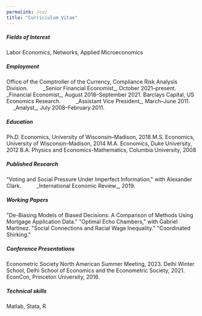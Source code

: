 ```yaml
---
permalink: /cv/
title: "Curriciulum Vitae"
---
```

<h5>Fields of Interest</h5>
Labor Economics, Networks, Applied Microeconomics

<h5>Employment</h5>
Office of the Comptroller of the Currency, Compliance Risk Analysis Division.  
&emsp; &emsp;   _Senior Financial Economist_, October 2021–present.  
&emsp; &emsp;  _Financial Economist_, August 2018–September 2021.   
Barclays Capital, US Economics Research.  
&emsp; &emsp;   _Assistant Vice President_, March–June 2011.  
&emsp; &emsp;  _Analyst_, July 2008–February 2011.  

<h5>Education</h5>
Ph.D. Economics, University of Wisconsin–Madison, 2018  
M.S. Economics, University of Wisconsin–Madison, 2014  
M.A. Economics, Duke University, 2012  
B.A. Physics and Economics-Mathematics, Columbia University, 2008  

<h5>Published Research</h5>
"Voting and Social Pressure Under Imperfect Information," with Alexander Clark.  
&emsp; &emsp;   _International Economic Review_, 2019.

<h5>Working Papers</h5>
"De-Biasing Models of Biased Decisions: A Comparison of Methods Using Mortgage Application Data."  
"Optimal Echo Chambers," with Gabriel Martinez.  
"Social Connections and Racial Wage Inequality."  
"Coordinated Shirking."

<h5>Conference Presentations</h5>
Econometric Society North American Summer Meeting, 2023.  
Delhi Winter School, Delhi School of Economics and the Econometric Society, 2021.  
EconCon, Princeton University, 2016.

<h5>Technical skills</h5>
Matlab, Stata, R




